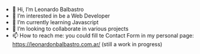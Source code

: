 - 👋 Hi, I’m Leonardo Balbastro
- 👀 I’m interested in be a Web Developer
- 🌱 I’m currently learning Javascript
- 💞️ I’m looking to collaborate in various projects
- 📫 How to reach me: you could fill te Contact Form in my personal page: https://leonardonbalbastro.com.ar/ (still a work in progress)
